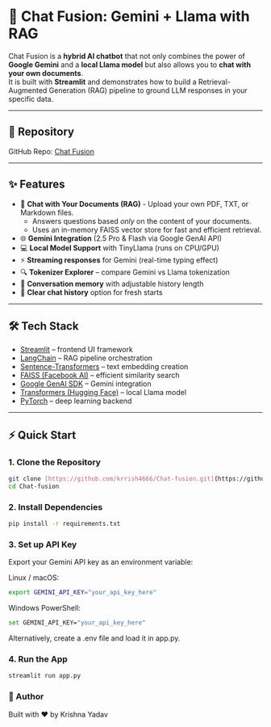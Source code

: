 # 🤖 Chat Fusion: Gemini + Llama with RAG

Chat Fusion is a **hybrid AI chatbot** that not only combines the power of **Google Gemini** and a **local Llama model** but also allows you to **chat with your own documents**.  
It is built with **Streamlit** and demonstrates how to build a Retrieval-Augmented Generation (RAG) pipeline to ground LLM responses in your specific data.

---

## 🔗 Repository
GitHub Repo: [Chat Fusion](https://github.com/krrish4666/Chat-fusion)

---

## ✨ Features
- 📄 **Chat with Your Documents (RAG)** - Upload your own PDF, TXT, or Markdown files.
  - Answers questions based *only* on the content of your documents.
  - Uses an in-memory FAISS vector store for fast and efficient retrieval.
- 🌐 **Gemini Integration** (2.5 Pro & Flash via Google GenAI API)  
- 💻 **Local Model Support** with TinyLlama (runs on CPU/GPU)  
- ⚡ **Streaming responses** for Gemini (real-time typing effect)  
- 🔍 **Tokenizer Explorer** – compare Gemini vs Llama tokenization  
- 🧠 **Conversation memory** with adjustable history length  
- 🧹 **Clear chat history** option for fresh starts  

---

## 🛠️ Tech Stack
- [Streamlit](https://streamlit.io/) – frontend UI framework  
- [LangChain](https://www.langchain.com/) – RAG pipeline orchestration  
- [Sentence-Transformers](https://www.sbert.net/) – text embedding creation  
- [FAISS (Facebook AI)](https://faiss.ai/) – efficient similarity search  
- [Google GenAI SDK](https://pypi.org/project/google-genai/) – Gemini integration  
- [Transformers (Hugging Face)](https://huggingface.co/docs/transformers) – local Llama model  
- [PyTorch](https://pytorch.org/) – deep learning backend  

---

## ⚡ Quick Start

### 1. Clone the Repository
```bash
git clone [https://github.com/krrish4666/Chat-fusion.git](https://github.com/krrish4666/Chat-fusion.git)
cd Chat-fusion
```
### 2. Install Dependencies
```bash
pip install -r requirements.txt
```
### 3. Set up API Key

Export your Gemini API key as an environment variable:

Linux / macOS:
```bash
export GEMINI_API_KEY="your_api_key_here"
```
Windows PowerShell:
```bash
set GEMINI_API_KEY="your_api_key_here"
```

Alternatively, create a .env file and load it in app.py.

### 4. Run the App
```bash
streamlit run app.py
```

### 👤 Author

Built with ❤️ by Krishna Yadav
